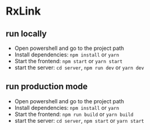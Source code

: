 # RxLink

## run locally

- Open powershell and go to the project path
- Install dependencies: `npm install` or `yarn`
- Start the frontend: `npm start` or `yarn start`
- start the server: `cd server`, `npm run dev` or `yarn dev`

## run production mode

- Open powershell and go to the project path
- Install dependencies: `npm install` or `yarn`
- Start the frontend: `npm run build` or `yarn build`
- start the server: `cd server`, `npm start` or `yarn start`
